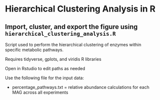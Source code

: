 # Hierarchical Clustering Analysis in R

## Import, cluster, and export the figure using `hierarchical_clustering_analysis.R`

Script used to perform the hierarchical clustering of enzymes within specific metabolic pathways.

Requires tidyverse, gplots, and viridis R libraries

Open in Rstudio to edit paths as needed

Use the following file for the input data:

 - percentage_pathways.txt = relative abundance calculations for each MAG across all experiments